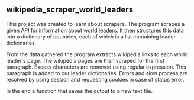 ## wikipedia_scraper_world_leaders

This project was created to learn about scrapers.
The program scrapes a given API for information about world leaders. It then structures this data into a dictionary of countries, each of which is a list containing leader dictionaries.

From the data gathered the program extracts wikipedia links to each world leader's page.
The wikipedia pages are then scraped for the first paragraph. Excess characters are removed using regular expression.
This paragraph is added to our leader dictionaries. Errors and slow process are resolved by using session and requesting cookies in case of status error.

In the end a function that saves the output to a new text file.
